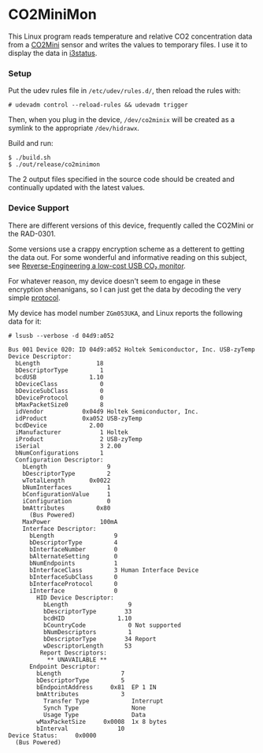 # CO2MiniMon

This Linux program reads temperature and relative CO2 concentration data from a
[CO2Mini][1] sensor and writes the values to temporary files. I use it to
display the data in [i3status][2].


### Setup

Put the udev rules file in `/etc/udev/rules.d/`, then reload the rules with:

```
# udevadm control --reload-rules && udevadm trigger
```

Then, when you plug in the device, `/dev/co2minix` will be created as a symlink
to the appropriate `/dev/hidrawx`.

Build and run:

```
$ ./build.sh
$ ./out/release/co2minimon
```

The 2 output files specified in the source code should be created and
continually updated with the latest values.


### Device Support

There are different versions of this device, frequently called the CO2Mini or
the RAD-0301. 

Some versions use a crappy encryption scheme as a detterent to getting the data
out. For some wonderful and informative reading on this subject, see
[Reverse-Engineering a low-cost USB CO₂ monitor][3].

For whatever reason, my device doesn't seem to engage in these encryption
shenanigans, so I can just get the data by decoding the very simple
[protocol][4].

My device has model number `ZGm053UKA`, and Linux reports the following data
for it:

```
# lsusb --verbose -d 04d9:a052

Bus 001 Device 020: ID 04d9:a052 Holtek Semiconductor, Inc. USB-zyTemp
Device Descriptor:
  bLength                18
  bDescriptorType         1
  bcdUSB               1.10
  bDeviceClass            0 
  bDeviceSubClass         0 
  bDeviceProtocol         0 
  bMaxPacketSize0         8
  idVendor           0x04d9 Holtek Semiconductor, Inc.
  idProduct          0xa052 USB-zyTemp
  bcdDevice            2.00
  iManufacturer           1 Holtek
  iProduct                2 USB-zyTemp
  iSerial                 3 2.00
  bNumConfigurations      1
  Configuration Descriptor:
    bLength                 9
    bDescriptorType         2
    wTotalLength       0x0022
    bNumInterfaces          1
    bConfigurationValue     1
    iConfiguration          0 
    bmAttributes         0x80
      (Bus Powered)
    MaxPower              100mA
    Interface Descriptor:
      bLength                 9
      bDescriptorType         4
      bInterfaceNumber        0
      bAlternateSetting       0
      bNumEndpoints           1
      bInterfaceClass         3 Human Interface Device
      bInterfaceSubClass      0 
      bInterfaceProtocol      0 
      iInterface              0 
        HID Device Descriptor:
          bLength                 9
          bDescriptorType        33
          bcdHID               1.10
          bCountryCode            0 Not supported
          bNumDescriptors         1
          bDescriptorType        34 Report
          wDescriptorLength      53
         Report Descriptors: 
           ** UNAVAILABLE **
      Endpoint Descriptor:
        bLength                 7
        bDescriptorType         5
        bEndpointAddress     0x81  EP 1 IN
        bmAttributes            3
          Transfer Type            Interrupt
          Synch Type               None
          Usage Type               Data
        wMaxPacketSize     0x0008  1x 8 bytes
        bInterval              10
Device Status:     0x0000
  (Bus Powered)
```

[1]: https://web.archive.org/web/20220522013217/https://www.co2meter.com/products/co2mini-co2-indoor-air-quality-monitor
[2]: https://i3wm.org/i3status/
[3]: https://web.archive.org/web/20220522013203/https://hackaday.io/project/5301/logs?sort=oldest
[4]: https://web.archive.org/web/20220501135432/http://co2meters.com/Documentation/Other/AN_RAD_0301_USB_Communications_Revised8.pdf
